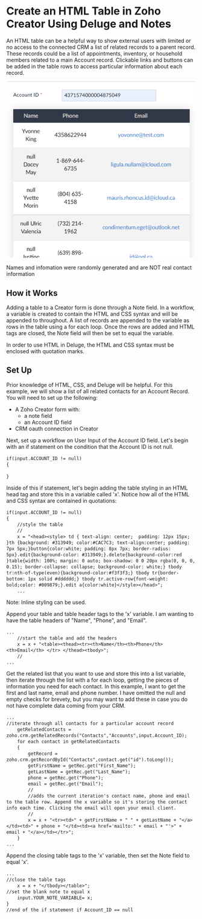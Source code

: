 # Create an HTML Table in Zoho Creator Using Deluge and Notes

An HTML table can be a helpful way to show external users with limited or no access to the connected CRM a list of related records to a parent record. These records could be a list of appointments, inventory, or household members related to a main Account record. Clickable links and buttons can be added in the table rows to access particular information about each record. 


<img src="html_table.png">
<p>Names and infomation were randomly generated and are NOT real contact information</p>

## How it Works
Adding a table to a Creator form is done through a Note field. In a workflow, a variable is created to contain the HTML and CSS syntax and will be appended to throughout. A list of records are appended to the variable as rows in the table using a for each loop. Once the rows are added and HTML tags are closed, the Note field will then be set to equal the variable. 

In order to use HTML in Deluge, the HTML and CSS syntax must be enclosed with quotation marks. 


## Set Up
Prior knowledge of HTML, CSS, and Deluge will be helpful. For this example, we will show a list of all related contacts for an Account Record.
You will need to set up the following:

* A Zoho Creator form with:
  * a note field
  * an Account ID field
* CRM oauth connection in Creator 

Next, set up a workflow on User Input of the Account ID field. Let's begin with an if statement on the condition that the Account ID is not null.


```
if(input.ACCOUNT_ID != null)
{

}

```

Inside of this if statement, let's begin adding the table styling in an HTML head tag and store this in a variable called 'x'. Notice how all of the HTML and CSS syntax are contained in quotations:

```
if(input.ACCOUNT_ID != null)
{
	//style the table
	//
	x = "<head><style> td { text-align: center;  padding: 12px 15px; }th {background: #313949; color:#CAC7C3; text-align:center; padding: 7px 5px;}button{color:white; padding: 8px 7px; border-radius: 5px}.edit{background-color: #313949;}.delete{background-color:red }table{width: 100%; margin: 0 auto; box-shadow: 0 0 20px rgba(0, 0, 0, 0.15); border-collapse: collapse; background-color: white;} tbody tr:nth-of-type(even){background-color:#f3f3f3;} tbody tr{border-bottom: 1px solid #dddddd;} tbody tr.active-row{font-weight: bold;color: #009879;}.edit a{color:white}</style></head>";
	...

```

Note: Inline styling can be used.

Append your table and table header tags to the 'x' variable. I am wanting to have the table headers of "Name", "Phone", and "Email". 


```
...
	//start the table and add the headers
	x = x + "<table><thead><tr><th>Name</th><th>Phone</th><th>Email</th> </tr> </thead><tbody>";
	//
...	

```

Get the related list that you want to use and store this into a list variable, then iterate through the list with a for each loop, getting the pieces of information you need for each contact. In this example, I want to get the first and last name, email and phone number. I have omitted the null and empty checks for brevety, but you may want to add these in case you do not have complete data coming from your CRM.

```
...
//iterate through all contacts for a particular account record
	getRelatedContacts = zoho.crm.getRelatedRecords("Contacts","Accounts",input.Account_ID);
	for each contact in getRelatedContacts
	{
		getRecord = zoho.crm.getRecordById("Contacts",contact.get("id").toLong());
		getFirstName = getRec.get("First_Name");
		getLastName = getRec.get("Last_Name");
		phone = getRec.get("Phone");
		email = getRec.get("Email");
		//
		//adds the current iteration's contact name, phone and email to the table row. Append the x variable so it's storing the contact info each time. Clicking the email will open your email client. 
		//
		x = x + "<tr><td>" + getFirstName + " " + getLastName + "</a></td><td>" + phone + "</td><td><a href='mailto:" + email + "'>" + email + "</a></td></tr>";
	}
...

```
Append the closing table tags to the 'x' variable, then set the Note field to equal 'x'.

```
...
//close the table tags
	x = x + "</tbody></table>";
//set the blank note to equal x
	input.YOUR_NOTE_VARIABLE= x;
}
//end of the if statement if Account_ID == null
```
